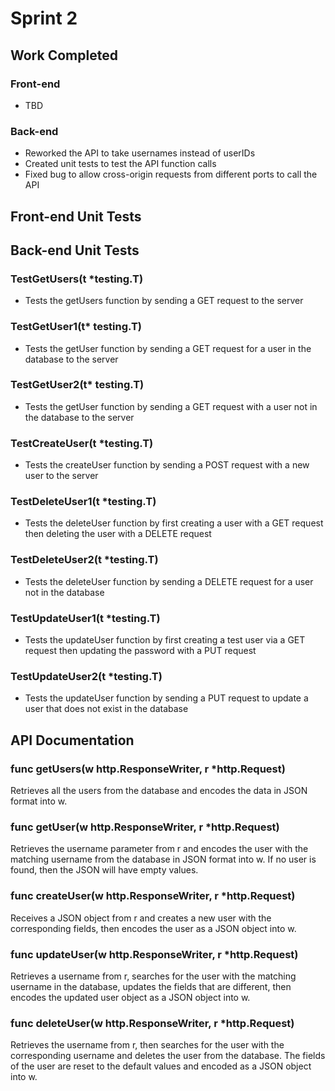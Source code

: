 # Sprint 2

## Work Completed

### Front-end

- TBD

### Back-end

- Reworked the API to take usernames instead of userIDs
- Created unit tests to test the API function calls
- Fixed bug to allow cross-origin requests from different ports to call the API

## Front-end Unit Tests

## Back-end Unit Tests

### TestGetUsers(t *testing.T)

- Tests the getUsers function by sending a GET request to the server

### TestGetUser1(t* testing.T)

- Tests the getUser function by sending a GET request for a user in the database to the server

### TestGetUser2(t* testing.T)

- Tests the getUser function by sending a GET request with a user not in the database to the server

### TestCreateUser(t *testing.T)

- Tests the createUser function by sending a POST request with a new user to the server

### TestDeleteUser1(t *testing.T)

- Tests the deleteUser function by first creating a user with a GET request then deleting the user with a DELETE request

### TestDeleteUser2(t *testing.T)

- Tests the deleteUser function by sending a DELETE request for a user not in the database

### TestUpdateUser1(t *testing.T)

- Tests the updateUser function by first creating a test user via a GET request then updating the password with a PUT request

### TestUpdateUser2(t *testing.T)

- Tests the updateUser function by sending a PUT request to update a user that does not exist in the database

## API Documentation

### func getUsers(w http.ResponseWriter, r *http.Request)

Retrieves all the users from the database and encodes the data in JSON format into w.

### func getUser(w http.ResponseWriter, r *http.Request)

Retrieves the username parameter from r and encodes the user with the matching username from the database in JSON format into w. If no user is found, then the JSON will have empty values.

### func createUser(w http.ResponseWriter, r *http.Request)

Receives a JSON object from r and creates a new user with the corresponding fields, then encodes the user as a JSON object into w.

### func updateUser(w http.ResponseWriter, r *http.Request)

Retrieves a username from r, searches for the user with the matching username in the database, updates the fields that are different, then encodes the updated user object as a JSON object into w.

### func deleteUser(w http.ResponseWriter, r *http.Request)

Retrieves the username from r, then searches for the user with the corresponding username and deletes the user from the database. The fields of the user are reset to the default values and encoded as a JSON object into w.
